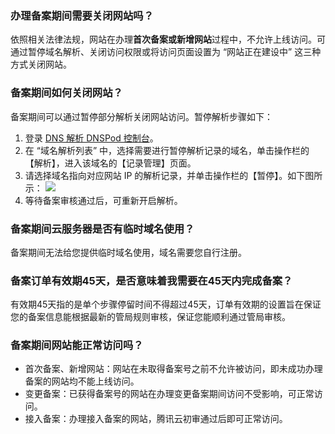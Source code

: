 ### 办理备案期间需要关闭网站吗？
依照相关法律法规，网站在办理**首次备案或新增网站**过程中，不允许上线访问。可通过暂停域名解析、关闭访问权限或将访问页面设置为 “网站正在建设中” 这三种方式关闭网站。

### 备案期间如何关闭网站？
备案期间可以通过暂停部分解析关闭网站访问。暂停解析步骤如下：
1. 登录 [DNS 解析 DNSPod 控制台](https://console.cloud.tencent.com/cns)。
2. 在 “域名解析列表” 中，选择需要进行暂停解析记录的域名，单击操作栏的【解析】，进入该域名的【记录管理】页面。
3. 请选择域名指向对应网站 IP 的解析记录，并单击操作栏的【暂停】。如下图所示：
![](https://main.qcloudimg.com/raw/8191aa5cfe4d43ce0c00bff71c86aa45.png)
4. 等待备案审核通过后，可重新开启解析。

### 备案期间云服务器是否有临时域名使用？
备案期间无法给您提供临时域名使用，域名需要您自行注册。 

### 备案订单有效期45天，是否意味着我需要在45天内完成备案？
有效期45天指的是单个步骤停留时间不得超过45天，订单有效期的设置旨在保证您的备案信息能根据最新的管局规则审核，保证您能顺利通过管局审核。 

### 备案期间网站能正常访问吗？
- 首次备案、新增网站：网站在未取得备案号之前不允许被访问，即未成功办理备案的网站均不能上线访问。
- 变更备案：已获得备案号的网站在办理变更备案期间访问不受影响，可正常访问。
- 接入备案：办理接入备案的网站，腾讯云初审通过后即可正常访问。


